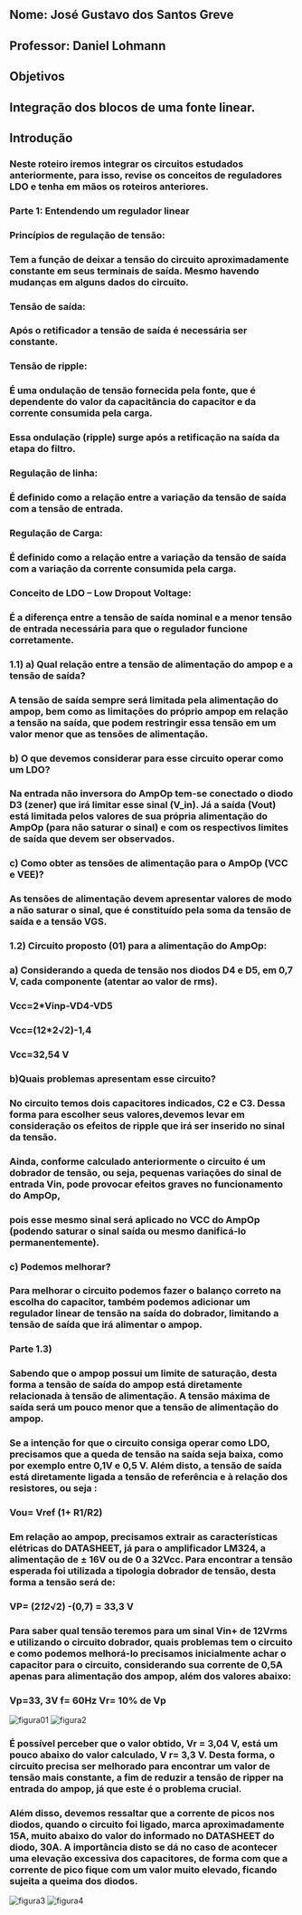 ## Nome: José Gustavo dos Santos Greve 
## Professor: Daniel Lohmann 

## Objetivos
## Integração dos blocos de uma fonte linear.

## Introdução 
### Neste roteiro iremos integrar os circuitos estudados anteriormente, para isso, revise os conceitos de reguladores LDO e tenha em mãos os roteiros anteriores. 

### Parte 1: Entendendo um regulador linear
### Princípios de regulação de tensão:
### Tem a função de deixar a tensão do circuito aproximadamente constante em seus terminais de saída. Mesmo havendo mudanças em alguns dados do circuito.
### Tensão de saída:
### Após o retificador a tensão de saída é necessária ser constante.
### Tensão de ripple: 
### É uma ondulação de tensão fornecida pela fonte, que é dependente do valor da capacitância do capacitor e da corrente consumida pela carga.
### Essa ondulação (ripple) surge após a retificação na saída da etapa do filtro.
### Regulação de linha: 
### É definido como a relação entre a variação da tensão de saída com a tensão de entrada.
### Regulação de Carga: 
### É definido como a relação entre a variação da tensão de saída com a variação da corrente consumida pela carga.
### Conceito de LDO – Low Dropout Voltage: 
### É a diferença entre a tensão de saída nominal e a menor tensão de entrada necessária para que o regulador funcione corretamente.
### 1.1) a)	Qual relação entre a tensão de alimentação do ampop e a tensão de saída? 
### A tensão de saída sempre será limitada pela alimentação do ampop, bem como as limitações do próprio ampop em relação a tensão na saída, que podem restringir essa tensão em um valor menor que as tensões de alimentação.
### b) O que devemos considerar para esse circuito operar como um LDO?
### Na entrada não inversora do AmpOp tem-se conectado o diodo D3 (zener) que irá limitar esse sinal (V_in). Já a saída (Vout)  está limitada pelos valores de sua própria alimentação do AmpOp (para não saturar o sinal) e com os respectivos limites de saída que devem ser observados.
### c) Como obter as tensões de alimentação para o AmpOp (VCC e VEE)?
### As tensões de alimentação devem apresentar valores de modo a não saturar o sinal, que é constituído pela soma da tensão de saída e a tensão VGS.
### 1.2) Circuito proposto (01) para a alimentação do AmpOp:
### a) Considerando a queda de tensão nos diodos D4 e D5, em 0,7 V, cada componente (atentar ao valor de rms).
### Vcc=2*Vinp-VD4-VD5
### Vcc=(12*2√2)-1,4
### Vcc=32,54 V
### b)Quais problemas apresentam esse circuito? 
### No circuito temos dois capacitores indicados, C2 e C3. Dessa forma para escolher seus valores,devemos levar em consideração os efeitos de ripple que irá ser inserido no sinal da tensão. 
### Ainda, conforme calculado anteriormente o circuito é um dobrador de tensão, ou seja, pequenas variações do sinal de entrada Vin, pode provocar efeitos graves no funcionamento do AmpOp,
### pois esse mesmo sinal será aplicado no VCC do AmpOp (podendo saturar o sinal saída ou mesmo danificá-lo permanentemente).
### c) Podemos melhorar?
### Para melhorar o circuito podemos fazer o balanço correto na escolha do capacitor, também podemos adicionar um regulador linear de tensão na saída do dobrador, limitando a tensão de saída que irá alimentar o ampop.
### Parte 1.3)
### Sabendo que o ampop possui um limite de saturação, desta forma a tensão de saída do ampop está diretamente relacionada à tensão de alimentação. A tensão máxima de saída será um pouco menor que a tensão de alimentação  do ampop.
### Se a intenção for que o circuito consiga operar como LDO, precisamos que a queda de tensão na saída seja baixa, como por exemplo entre 0,1V e 0,5 V. Além disto, a tensão de saída está diretamente ligada a tensão de referência e à relação dos resistores, ou seja :
### Vou= Vref (1+ R1/R2)
### Em relação ao ampop, precisamos extrair as características elétricas do DATASHEET, já para o amplificador LM324, a alimentação de ± 16V ou de 0 a 32Vcc. Para encontrar a tensão esperada foi utilizada a tipologia dobrador de tensão, desta forma a tensão será de:
### VP= (2*12*√2) -(0,7) = 33,3 V
### Para saber  qual tensão teremos para um sinal Vin+ de 12Vrms e utilizando o circuito dobrador, quais problemas tem o circuito e como podemos melhorá-lo precisamos inicialmente achar o capacitor para o circuito, considerando sua corrente de 0,5A apenas para alimentação dos ampop, além dos valores abaixo:
### Vp=33, 3V   f= 60Hz   Vr= 10% de Vp
![figura01](https://github.com/JoseGustavoGreve/ELN22104_2020_2/blob/prof-lohmann-Alunos_01/Jose%20Gustavo%20Greve/Atividade%204.md/image.png)
![figura2](https://github.com/JoseGustavoGreve/ELN22104_2020_2/blob/prof-lohmann-Alunos_01/Jose%20Gustavo%20Greve/Atividade%204/Figura%202%20atividade%204.PNG)
### É possível perceber que o valor obtido, Vr = 3,04 V, está um pouco abaixo do valor calculado, V r= 3,3 V. Desta forma, o circuito precisa ser melhorado para encontrar um valor de tensão mais constante, a fim de reduzir a tensão de ripper na entrada do ampop, já que este é o problema crucial.
### Além disso, devemos ressaltar que a corrente de picos nos diodos, quando o circuito foi ligado, marca aproximadamente 15A, muito abaixo do valor do informado no DATASHEET do  diodo, 30A. A importância disto se dá no caso de acontecer uma elevação excessiva dos capacitores, de forma com que a corrente de pico fique com um valor muito elevado, ficando sujeita a queima dos diodos.
![figura3](https://github.com/JoseGustavoGreve/ELN22104_2020_2/blob/prof-lohmann-Alunos_01/Jose%20Gustavo%20Greve/Atividade%204/Figura%203%20atividade%204.PNG)
![figura4](https://github.com/JoseGustavoGreve/ELN22104_2020_2/blob/prof-lohmann-Alunos_01/Jose%20Gustavo%20Greve/Atividade%204/image.png)





